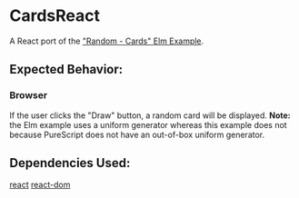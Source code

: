 # CardsReact

A React port of the ["Random - Cards" Elm Example](https://elm-lang.org/examples/cards).

## Expected Behavior:

### Browser

If the user clicks the "Draw" button, a random card will be displayed. **Note:** the Elm example uses a uniform generator whereas this example does not because PureScript does not have an out-of-box uniform generator.

## Dependencies Used:

[react](https://www.npmjs.com/package/react)
[react-dom](https://www.npmjs.com/package/react-dom)
